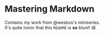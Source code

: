 # Mastering Markdown
Contains my work from @wesbos's miniseries.<br>
It's quite ironic that this `README` is __so__ *blunt*! :smile:
